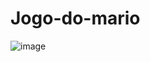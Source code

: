 # Jogo-do-mario


![image](https://user-images.githubusercontent.com/95653155/189473342-53e38961-9394-433b-916d-7295576a547b.png)

